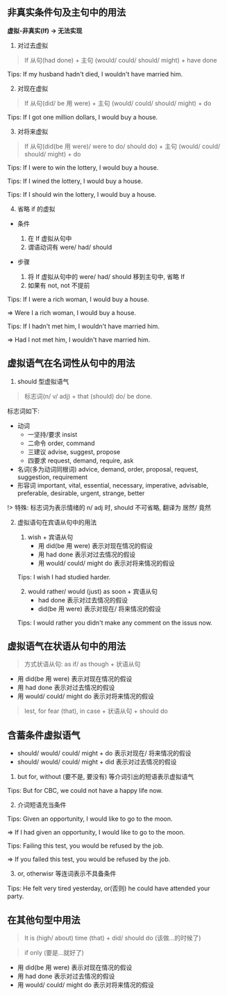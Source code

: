 ## 非真实条件句及主句中的用法

**虚拟-非真实(If) -> 无法实现**

1. 对过去虚拟

> If 从句(had done) + 主句 (would/ could/ should/ might) + have done

Tips: If my husband hadn't died, I wouldn't have married him.

2. 对现在虚拟

> If 从句(did/ be 用 were) + 主句 (would/ could/ should/ might) + do

Tips: If I got one million dollars, I would buy a house.

3. 对将来虚拟

> If 从句(did(be 用 were)/ were to do/ should do) + 主句 (would/ could/ should/ might) + do

Tips: If I were to win the lottery, I would buy a house.

Tips: If I wined the lottery, I would buy a house.

Tips: If I should win the lottery, I would buy a house.

4. 省略 if 的虚拟

+ 条件
    1. 在 If 虚拟从句中
    2. 谓语动词有 were/ had/ should

+ 步骤
    1. 将 If 虚拟从句中的 were/ had/ should 移到主句中, 省略 If
    2. 如果有 not, not 不提前

Tips: If I were a rich woman, I would buy a house.

 => Were I a rich woman, I would buy a house.

Tips: If I hadn't met him, I wouldn't have married him.

 => Had I not met him, I wouldn't have married him.

## 虚拟语气在名词性从句中的用法

1. should 型虚拟语气

> 标志词(n/ v/ adj) + that (should) do/ be done.

标志词如下:

+ 动词
  + 一坚持/要求 insist
  + 二命令 order, command
  + 三建议 advise, suggest, propose
  + 四要求 request, demand, require, ask
+ 名词(多为动词同根词)
advice, demand, order, proposal, request, suggestion, requirement
+ 形容词
important, vital, essential, necessary, imperative, advisable, preferable, desirable, urgent, strange, better

!> 特殊: 标志词为表示情绪的 n/ adj 时, should 不可省略, 翻译为 居然/ 竟然

2. 虚拟语句在宾语从句中的用法

    1. wish + 宾语从句
        + 用 did(be 用 were) 表示对现在情况的假设
        + 用 had done 表示对过去情况的假设
        + 用 would/ could/ might do 表示对将来情况的假设

    Tips: I wish I had studied harder.

    2. would rather/ would (just) as soon + 宾语从句
        + had done 表示对过去情况的假设
        + did(be 用 were) 表示对现在/ 将来情况的假设

    Tips: I would rather you didn't make any comment on the issus now.

## 虚拟语气在状语从句中的用法

> 方式状语从句: as if/ as though + 状语从句

+ 用 did(be 用 were) 表示对现在情况的假设
+ 用 had done 表示对过去情况的假设
+ 用 would/ could/ might do 表示对将来情况的假设

> lest, for fear (that), in case + 状语从句 + should do

## 含蓄条件虚拟语气

+ should/ would/ could/ might + do 表示对现在/ 将来情况的假设
+ should/ would/ could/ might + did 表示对过去情况的假设

1. but for, without (要不是, 要没有) 等介词引出的短语表示虚拟语气

Tips: But for CBC, we could not have a happy life now.

2. 介词短语充当条件

Tips: Given an opportunity, I would like to go to the moon.

=> If I had given an opportunity, I would like to go to the moon.

Tips: Failing this test, you would be refused by the job.

=> If you failed this test, you would be refused by the job.

3. or, otherwisr 等连词表示不具备条件

Tips: He felt very tired yesterday, or(否则) he could have attended your party.

## 在其他句型中用法

> It is (high/ about) time (that) + did/ should do (该做...的时候了)

> if only (要是...就好了)

+ 用 did(be 用 were) 表示对现在情况的假设
+ 用 had done 表示对过去情况的假设
+ 用 would/ could/ might do 表示对将来情况的假设
